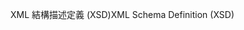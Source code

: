 <span data-ttu-id="e5e7c-101">XML 結構描述定義 (XSD)</span><span class="sxs-lookup"><span data-stu-id="e5e7c-101">XML Schema Definition (XSD)</span></span>